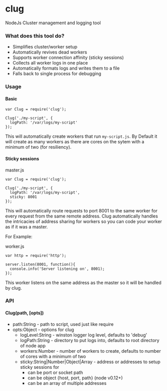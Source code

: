 # clug
NodeJs Cluster management and logging tool

### What does this tool do?

* Simplifies cluster/worker setup
* Automatically revives dead workers
* Supports worker connection affinity (sticky sessions)
* Collects all worker logs in one place
* Automatically formats logs and writes them to a file
* Falls back to single process for debugging

### Usage

#### Basic

```
var Clug = require('clug');

Clug('./my-script', {
  logPath: '/var/logs/my-script'
});
```

This will automatically create workers that run ```my-script.js```. By Default it will create as many workers as there are cores on the sytem with a minimum of two (for resiliency).

#### Sticky sessions

master.js
```
var Clug = require('clug');

Clug('./my-script', {
  logPath: '/var/logs/my-script',
  sticky: 8001
});
```

This will automatically route requests to port 8001 to the same worker for every request from the same remote address. Clug automatically handles the intricacies of address sharing for workers so you can code your worker as if it was a master.

For Example:

worker.js
```
var http = require('http');

server.listen(8001, function(){
  console.info('Server listening on', 8001);
});
```

This worker listens on the same address as the master so it will be handled by clug.

### API

#### Clug(path, [opts])
* path:String - path to script, used just like require
* opts:Object - options for clug
  * logLevel:String - winston logger log level, defaults to 'debug'
  * logPath:String - directory to put logs into, defaults to root directory of node app
  * workers:Number - number of workers to create, defaults to number of cores with a minimum of two
  * sticky:String|Number|Object|Array - address or addresses to setup sticky sessions for
    * can be port or socket path
    * can be object {host, port, path} (node v0.12+)
    * can be an array of multiple addresses
